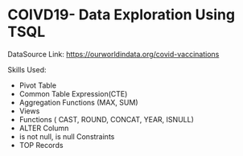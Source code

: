 # COIVD19- Data Exploration Using TSQL

DataSource Link: <a href="https://ourworldindata.org/covid-vaccinations" traget="_blank">https://ourworldindata.org/covid-vaccinations</a>

Skills Used:
<ul>
	<li>Pivot Table</li>
	<li> Common Table Expression(CTE)</li>
	<li>Aggregation Functions (MAX, SUM)</li>
	<li>Views</li>
	<li> Functions ( CAST, ROUND, CONCAT, YEAR, ISNULL)</li>
	<li>ALTER Column</li>
	<li>is not null, is null Constraints</li>
	<li>TOP Records</li>
</ul>
